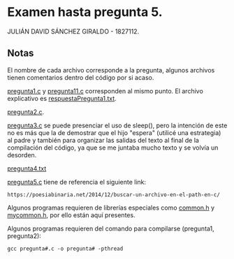 # Examen hasta pregunta 5.
JULIÁN DAVID SÁNCHEZ GIRALDO - 1827112.
## Notas
El nombre de cada archivo corresponde a la pregunta, algunos archivos tienen comentarios
dentro del código por si acaso.

[pregunta1.c](pregunta1.c) y [pregunta11.c](pregunta11.c) corresponden al mismo punto. El archivo explicativo
es [respuestaPregunta1.txt](respuestaPregunta1.txt).

[pregunta2.c](pregunta2.c).

[pregunta3.c](pregunta3.c) se puede presenciar el uso de sleep(), pero la intención de este no es más que la de demostrar que el hijo "espera" (utilicé una estrategia) al padre y también para organizar las salidas del texto al final de la compilación del código, ya que se me juntaba mucho texto y se volvía un desorden.

[pregunta4.txt](pregunta4.txt)

[pregunta5.c](pregunta5.c) tiene de referencia el siguiente link:
```
https://poesiabinaria.net/2014/12/buscar-un-archivo-en-el-path-en-c/
```

Algunos programas requieren de librerías especiales
como [common.h](common.h) y [mycommon.h](mycommon.h), por ello están aquí presentes.

Algunos programas requieren del comando para compilarse (pregunta1, pregunta2):
```
gcc pregunta#.c -o pregunta# -pthread
```


